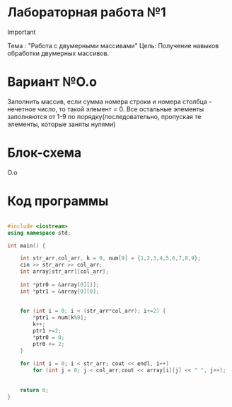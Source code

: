 
# Лабораторная работа №1
>[!IMPORTANT]
>Тема : "Работа с двумерными массивами"
>Цель: Получение навыков обработки двумерных массивов.

# Вариант №О.о
Заполнить массив, если сумма номера строки и номера столбца - нечетное число, то такой элемент = 0. Все остальные элементы заполняются от 1-9 по порядку(последовательно, пропуская те элементы, которые заняты нулями)

# Блок-схема
О.о


# Код программы

```cpp

#include <iostream>
using namespace std;

int main() {

    int str_arr,col_arr, k = 0, num[9] = {1,2,3,4,5,6,7,8,9};
    cin >> str_arr >> col_arr;
    int array[str_arr][col_arr];
    
    int *ptr0 = &array[0][1];
    int *ptr1 = &array[0][0];
    
    
    for (int i = 0; i < (str_arr*col_arr); i+=2) {
        *ptr1 = num[k%9];
        k++;
        ptr1 +=2;
        *ptr0 = 0;
        ptr0 += 2;
    }
    
    for (int i = 0; i < str_arr; cout << endl, i++)
        for (int j = 0; j < col_arr;cout << array[i][j] << " ", j++);
    
    
    return 0;
}

```
